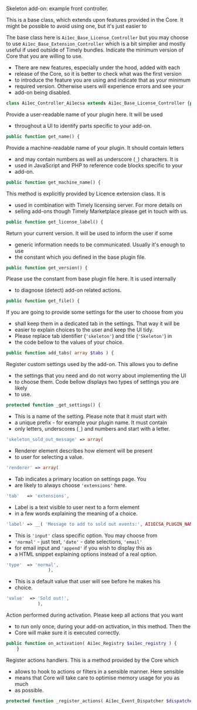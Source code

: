 Skeleton add-on: example front controller.

This is a base class, which extends upon features provided in the Core.
It might be possible to avoid using one, but it's just easier to

The base class here is `Ai1ec_Base_License_Controller` but you may
choose to use `Ai1ec_Base_Extension_Controller` which is a bit simplier
and mostly useful if used outside of Timely bundles.
Indicate the minimum version of Core that you are willing to use.
* There are new features, especially under the hood, added with each
* release of the Core, so it is better to check what was the first version
* to introduce the feature you are using and indicate that as your minimum
* required version. Otherwise users will experience errors and see your
* add-on being disabled.
```php
class Ai1ec_Controller_Ai1ecsa extends Ai1ec_Base_License_Controller {public function minimum_core_required() {
```
Provide a user-readable name of your plugin here. It will be used
* throughout a UI to identify parts specific to your add-on.
```php
public function get_name() {
```
Provide a machine-readable name of your plugin. It should contain letters
* and may contain numbers as well as underscore (`_`) characters. It is
* used in JavaScript and PHP to reference code blocks specific to your
* add-on.
```php
public function get_machine_name() {
```
This method is explicitly provided by Licence extension class. It is
* used in combination with Timely licensing server. For more details on
* selling add-ons though Timely Marketplace please get in touch with us.
```php
public function get_license_label() {
```
Return your current version. It will be used to inform the user if some
* generic information needs to be communicated. Usually it's enough to use
* the constant which you defined in the base plugin file.
```php
public function get_version() {
```
Please use the constant from base plugin file here. It is used internally
* to diagnose (detect) add-on related actions.
```php
public function get_file() {
```
If you are going to provide some settings for the user to choose from you
* shall keep them in a dedicated tab in the settings. That way it will be
* easier to explain choices to the user and keep the UI tidy.
* Please replace tab identifier (`'skeleton'`) and title (`'Skeleton'`) in
* the code bellow to the values of your choice.
```php
public function add_tabs( array $tabs ) {
```
Register custom settings used by the add-on. This allows you to define
* the settings that you need and do not worry about implementing the UI
* to choose them. Code bellow displays two types of settings you are likely
* to use.
```php
protected function _get_settings() {
```
* This is a name of the setting. Please note that it must start with
* a unique prefix - for example your plugin name. It must contain
* only letters, underscores (`_`) and numbers and start with a letter.
```php
'skeleton_sold_out_message' => array(
```
* Renderer element describes how element will be present
* to user for selecting a value.
```php
'renderer' => array(
```
* Tab indicates a primary location on settings page. You
* are likely to always choose `'extensions'` here.
```php
'tab'   => 'extensions',
```
* Label is a text visible to user next to a form element
* in a few words explaining the meaning of a choice.
```php
'label' => __( 'Message to add to sold out events:', AI1ECSA_PLUGIN_NAME ),
```
* This is `'input'` class specific option. You may choose from
* `'normal'` - just text, `'date'` - date selections, `'email'`
* for email input and `'append'` if you wish to display this as
* a HTML snippet explaining options instead of a real option.
```php
'type'  => 'normal',
				),
```
* This is a default value that user will see before he makes his
* choice.
```php
'value'  => 'Sold out!',
			),
```
Action performed during activation. Please keep all actions that you want
* to run only once, during your add-on activation, in this method. Then the
* Core will make sure it is executed correctly.
```php
public function on_activation( Ai1ec_Registry $ai1ec_registry ) {
	}
```
Register actions handlers. This is a method provided by the Core which
* allows to hook to actions or filters in a sensible manner. Here sensible
* means that Core will take care to optimise memory usage for you as much
* as possible.
```php
protected function _register_actions( Ai1ec_Event_Dispatcher $dispatcher ) {
```